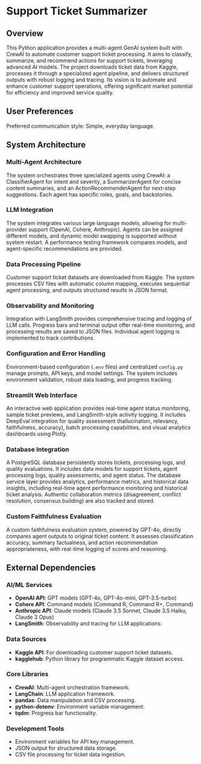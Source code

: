 # Support Ticket Summarizer

## Overview
This Python application provides a multi-agent GenAI system built with CrewAI to automate customer support ticket processing. It aims to classify, summarize, and recommend actions for support tickets, leveraging advanced AI models. The project downloads ticket data from Kaggle, processes it through a specialized agent pipeline, and delivers structured outputs with robust logging and tracing. Its vision is to automate and enhance customer support operations, offering significant market potential for efficiency and improved service quality.

## User Preferences
Preferred communication style: Simple, everyday language.

## System Architecture

### Multi-Agent Architecture
The system orchestrates three specialized agents using CrewAI: a ClassifierAgent for intent and severity, a SummarizerAgent for concise content summaries, and an ActionRecommenderAgent for next-step suggestions. Each agent has specific roles, goals, and backstories.

### LLM Integration
The system integrates various large language models, allowing for multi-provider support (OpenAI, Cohere, Anthropic). Agents can be assigned different models, and dynamic model swapping is supported without system restart. A performance testing framework compares models, and agent-specific recommendations are provided.

### Data Processing Pipeline
Customer support ticket datasets are downloaded from Kaggle. The system processes CSV files with automatic column mapping, executes sequential agent processing, and outputs structured results in JSON format.

### Observability and Monitoring
Integration with LangSmith provides comprehensive tracing and logging of LLM calls. Progress bars and terminal output offer real-time monitoring, and processing results are saved to JSON files. Individual agent logging is implemented to track contributions.

### Configuration and Error Handling
Environment-based configuration (`.env` files) and centralized `config.py` manage prompts, API keys, and model settings. The system includes environment validation, robust data loading, and progress tracking.

### Streamlit Web Interface
An interactive web application provides real-time agent status monitoring, sample ticket previews, and LangSmith-style activity logging. It includes DeepEval integration for quality assessment (hallucination, relevancy, faithfulness, accuracy), batch processing capabilities, and visual analytics dashboards using Plotly.

### Database Integration
A PostgreSQL database persistently stores tickets, processing logs, and quality evaluations. It includes data models for support tickets, agent processing logs, quality assessments, and agent status. The database service layer provides analytics, performance metrics, and historical data insights, including real-time agent performance monitoring and historical ticket analysis. Authentic collaboration metrics (disagreement, conflict resolution, consensus building) are also tracked and stored.

### Custom Faithfulness Evaluation
A custom faithfulness evaluation system, powered by GPT-4o, directly compares agent outputs to original ticket content. It assesses classification accuracy, summary factualness, and action recommendation appropriateness, with real-time logging of scores and reasoning.

## External Dependencies

### AI/ML Services
- **OpenAI API**: GPT models (GPT-4o, GPT-4o-mini, GPT-3.5-turbo)
- **Cohere API**: Command models (Command R, Command R+, Command)
- **Anthropic API**: Claude models (Claude 3.5 Sonnet, Claude 3.5 Haiku, Claude 3 Opus)
- **LangSmith**: Observability and tracing for LLM applications.

### Data Sources
- **Kaggle API**: For downloading customer support ticket datasets.
- **kagglehub**: Python library for programmatic Kaggle dataset access.

### Core Libraries
- **CrewAI**: Multi-agent orchestration framework.
- **LangChain**: LLM application framework.
- **pandas**: Data manipulation and CSV processing.
- **python-dotenv**: Environment variable management.
- **tqdm**: Progress bar functionality.

### Development Tools
- Environment variables for API key management.
- JSON output for structured data storage.
- CSV file processing for ticket data ingestion.